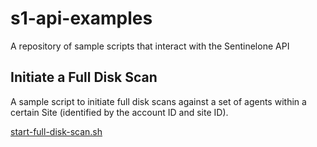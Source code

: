 # s1-api-examples
 A repository of sample scripts that interact with the Sentinelone API

##  Initiate a Full Disk Scan
A sample script to initiate full disk scans against a set of agents within a certain Site (identified by the account ID and site ID).

[start-full-disk-scan.sh](https://github.com/s1-howie/s1-api-examples/blob/main/start-full-disk-scan.sh)
